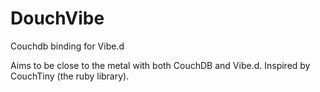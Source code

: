 DouchVibe
=========

Couchdb binding for Vibe.d

Aims to be close to the metal with both CouchDB and Vibe.d.
Inspired by CouchTiny (the ruby library).
